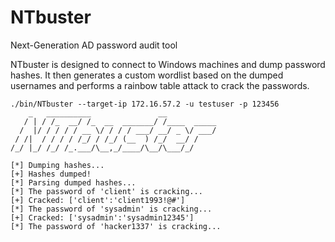 # NTbuster

Next-Generation AD password audit tool

NTbuster is designed to connect to Windows machines and dump password hashes. It then generates a custom wordlist based on the dumped usernames and performs a rainbow table attack to crack the passwords.

```
./bin/NTbuster --target-ip 172.16.57.2 -u testuser -p 123456
    _   __________               __           
   / | / /_  __/ /_  __  _______/ /____  _____
  /  |/ / / / / __ \/ / / / ___/ __/ _ \/ ___/
 / /|  / / / / /_/ / /_/ (__  ) /_/  __/ /    
/_/ |_/ /_/ /_.___/\__,_/____/\__/\___/_/     

[*] Dumping hashes...
[+] Hashes dumped!
[*] Parsing dumped hashes...
[*] The password of 'client' is cracking...
[+] Cracked: ['client':'client1993!@#']
[*] The password of 'sysadmin' is cracking...
[+] Cracked: ['sysadmin':'sysadmin12345']
[*] The password of 'hacker1337' is cracking...
```
